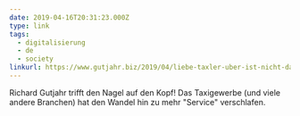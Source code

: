 ```yaml
---
date: 2019-04-16T20:31:23.000Z
type: link
tags:
  - digitalisierung
  - de
  - society
linkurl: https://www.gutjahr.biz/2019/04/liebe-taxler-uber-ist-nicht-das-problem/
---
```

Richard Gutjahr trifft den Nagel auf den Kopf! Das Taxigewerbe (und viele andere Branchen) hat den Wandel hin zu mehr "Service" verschlafen.
